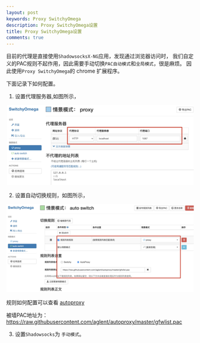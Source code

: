 ```yaml
---
layout: post
keywords: Proxy SwitchyOmega
description: Proxy SwitchyOmega设置
title: Proxy SwitchyOmega设置
comments: true
---
```


目前的代理是直接使用`ShadowsocksX-NG`应用，发现通过浏览器访问时，
我们自定义的PAC规则不起作用，因此需要手动切换`PAC自动模式`和`全局模式`，很是麻烦。
因此使用`Proxy SwitchyOmega`的 chrome 扩展程序。

下面记录下如何配置。

1. 设置代理服务器,如图所示，

![proxy.jpg](/assets/img/2021-08-07/proxy.jpg)

2. 设置自动切换规则，如图所示，

![auto-switch.jpg](/assets/img/2021-08-07/auto-switch.jpg)

规则如何配置可以查看 [autoproxy](https://github.com/aglent/autoproxy)

被墙PAC地址为：https://raw.githubusercontent.com/aglent/autoproxy/master/gfwlist.pac

3. 设置`Shadowsocks`为 `手动模式`。